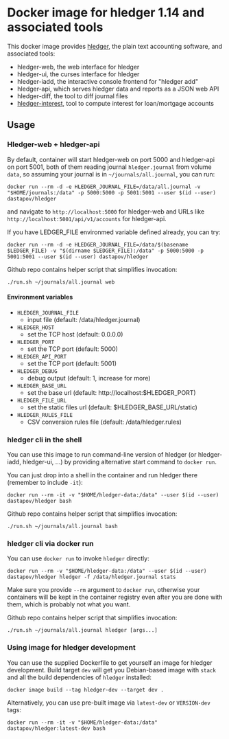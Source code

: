 # Docker image for hledger 1.14 and associated tools

This docker image provides [hledger](http://hledger.org/), the plain text accounting software, and
associated tools:

 * hledger-web, the web interface for hledger
 * hledger-ui, the curses interface for hledger
 * hledger-iadd, the interactive console frontend for "hledger add"
 * hledger-api, which serves hledger data and reports as a JSON web API
 * hledger-diff, the tool to diff journal files
 * [hledger-interest](https://github.com/peti/hledger-interest), tool to compute interest for loan/mortgage accounts

## Usage

### Hledger-web + hledger-api

By default, container will start hledger-web on port 5000 and hledger-api on port 5001, both of them reading journal `hledger.journal` from volume `data`, so assuming your journal is in `~/journals/all.journal`, you can run:

```
docker run --rm -d -e HLEDGER_JOURNAL_FILE=/data/all.journal -v "$HOME/journals:/data" -p 5000:5000 -p 5001:5001 --user $(id --user) dastapov/hledger
```

and navigate to `http://localhost:5000` for hledger-web and URLs like `http://localhost:5001/api/v1/accounts` for hledger-api.

If you have LEDGER_FILE environmed variable defined already, you can try:
```
docker run --rm -d -e HLEDGER_JOURNAL_FILE=/data/$(basename $LEDGER_FILE) -v "$(dirname $LEDGER_FILE):/data" -p 5000:5000 -p 5001:5001 --user $(id --user) dastapov/hledger
```

Github repo contains helper script that simplifies invocation:
```
./run.sh ~/journals/all.journal web
```

#### Environment variables

 * `HLEDGER_JOURNAL_FILE`
   * input file (default: /data/hledger.journal)
 * `HLEDGER_HOST`
   * set the TCP host (default: 0.0.0.0)
 * `HLEDGER_PORT`
   * set the TCP port (default: 5000)
 * `HLEDGER_API_PORT`
   * set the TCP port (default: 5001)
 * `HLEDGER_DEBUG`
   * debug output (default: 1, increase for more)
 * `HLEDGER_BASE_URL`
   * set the base url (default: http://localhost:$HLEDGER_PORT)
 * `HLEDGER_FILE_URL`
   * set the static files url (default: $HLEDGER_BASE_URL/static)
 * `HLEDGER_RULES_FILE`
   * CSV conversion rules file (default: /data/hledger.rules)

### hledger cli in the shell

You can use this image to run command-line version of hledger (or hledger-iadd, hledger-ui, ...) by
providing alternative start command to `docker run`.

You can just drop into a shell in the container and run hledger there (remember to include `-it`):
```
docker run --rm -it -v "$HOME/hledger-data:/data" --user $(id --user) dastapov/hledger bash
```

Github repo contains helper script that simplifies invocation:
```
./run.sh ~/journals/all.journal bash
```

### hledger cli via docker run

You can use `docker run` to invoke `hledger` directly:

```
docker run --rm -v "$HOME/hledger-data:/data" --user $(id --user) dastapov/hledger hledger -f /data/hledger.journal stats
```

Make sure you provide `--rm` argument to `docker run`, otherwise your containers will be kept in the container
registry even after you are done with them, which is probably not what you want.


Github repo contains helper script that simplifies invocation:
```
./run.sh ~/journals/all.journal hledger [args...]
```
 
### Using image for hledger development

You can use the supplied Dockerfile to get yourself an image for hledger development. Build target `dev`
will get you Debian-based image with `stack` and all the build dependencies of `hledger` installed:

```
docker image build --tag hledger-dev --target dev .
```

Alternatively, you can use pre-built image via `latest-dev` or `VERSION-dev` tags:
```
docker run --rm -it -v "$HOME/hledger-data:/data" dastapov/hledger:latest-dev bash
```

